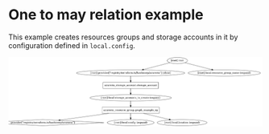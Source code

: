 # One to may relation example

This example creates resources groups and storage accounts in it by configuration defined in `local.config`.

![terraform graph](./graph.png "terraform graph")